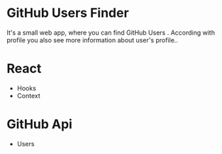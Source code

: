 # GitHub Users Finder
It's a small web app, where you can find GitHub Users . According with profile you also see more information about user's profile..

# React
  - Hooks
  - Context

# GitHub Api
  - Users

